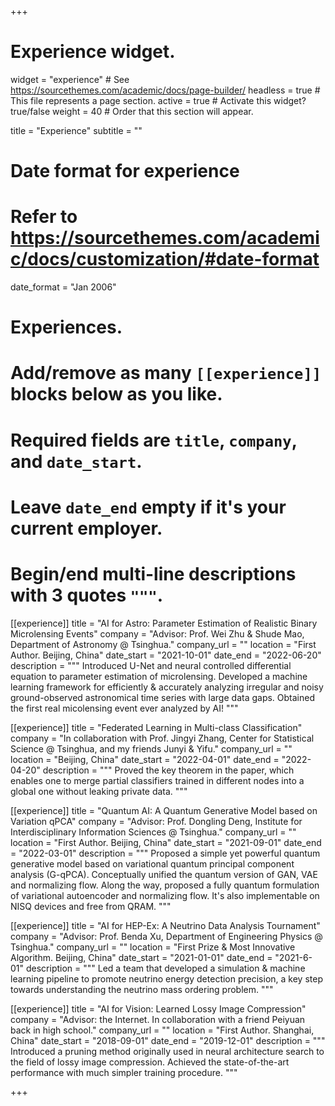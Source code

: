 +++
# Experience widget.
widget = "experience"  # See https://sourcethemes.com/academic/docs/page-builder/
headless = true  # This file represents a page section.
active = true  # Activate this widget? true/false
weight = 40  # Order that this section will appear.

title = "Experience"
subtitle = ""

# Date format for experience
#   Refer to https://sourcethemes.com/academic/docs/customization/#date-format
date_format = "Jan 2006"

# Experiences.
#   Add/remove as many `[[experience]]` blocks below as you like.
#   Required fields are `title`, `company`, and `date_start`.
#   Leave `date_end` empty if it's your current employer.
#   Begin/end multi-line descriptions with 3 quotes `"""`.

[[experience]]
  title = "AI for Astro: Parameter Estimation of Realistic Binary Microlensing Events"
  company = "Advisor: Prof. Wei Zhu & Shude Mao, Department of Astronomy @ Tsinghua."
  company_url = ""
  location = "First Author. Beijing, China"
  date_start = "2021-10-01"
  date_end = "2022-06-20"
  description = """
  Introduced U-Net and neural controlled differential equation to parameter estimation of microlensing. Developed a machine learning framework for efficiently & accurately analyzing irregular and noisy ground-observed astronomical time series with large data gaps. Obtained the first real micolensing event ever analyzed by AI!
  """

[[experience]]
  title = "Federated Learning in Multi-class Classification"
  company = "In collaboration with Prof. Jingyi Zhang, Center for Statistical Science @ Tsinghua, and my friends Junyi & Yifu."
  company_url = ""
  location = "Beijing, China"
  date_start = "2022-04-01"
  date_end = "2022-04-20"
  description = """
  Proved the key theorem in the paper, which enables one to merge partial classifiers trained in different nodes into a global one without leaking private data.
  """

[[experience]]
  title = "Quantum AI: A Quantum Generative Model based on Variation qPCA"
  company = "Advisor: Prof. Dongling Deng, Institute for Interdisciplinary Information Sciences @ Tsinghua."
  company_url = ""
  location = "First Author. Beijing, China"
  date_start = "2021-09-01"
  date_end = "2022-03-01"
  description = """
  Proposed a simple yet powerful quantum generative model based on variational quantum principal component analysis (G-qPCA).
  Conceptually unified the quantum version of GAN, VAE and normalizing flow.
  Along the way, proposed a fully quantum formulation of variational autoencoder and normalizing flow.
  It's also implementable on NISQ devices and free from QRAM.
  """

[[experience]]
  title = "AI for HEP-Ex: A Neutrino Data Analysis Tournament"
  company = "Advisor: Prof. Benda Xu, Department of Engineering Physics @ Tsinghua."
  company_url = ""
  location = "First Prize & Most Innovative Algorithm. Beijing, China"
  date_start = "2021-01-01"
  date_end = "2021-6-01"
  description = """
  Led a team that developed a simulation & machine learning pipeline to promote neutrino energy detection precision, a key step towards understanding the neutrino mass ordering problem.
  """

[[experience]]
  title = "AI for Vision: Learned Lossy Image Compression"
  company = "Advisor: the Internet. In collaboration with a friend Peiyuan back in high school."
  company_url = ""
  location = "First Author. Shanghai, China"
  date_start = "2018-09-01"
  date_end = "2019-12-01"
  description = """
  Introduced a pruning method originally used in neural architecture search to the field of lossy image compression. Achieved the state-of-the-art performance with much simpler training procedure.
  """

+++
